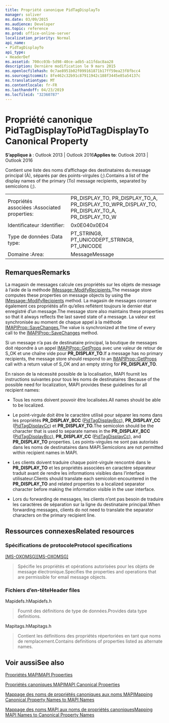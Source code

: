 ```yaml
---
title: Propriété canonique PidTagDisplayTo
manager: soliver
ms.date: 03/09/2015
ms.audience: Developer
ms.topic: reference
ms.prod: office-online-server
localization_priority: Normal
api_name:
- PidTagDisplayTo
api_type:
- HeaderDef
ms.assetid: 700cc03b-5d98-40ce-adb5-a11fdac8aa28
description: Dernière modification le 9 mars 2015
ms.openlocfilehash: 0c7ae8951b02f099161871b17ff59ea23f8fbcc4
ms.sourcegitcommit: 8fe462c32b91c87911942c188f3445e85a54137c
ms.translationtype: MT
ms.contentlocale: fr-FR
ms.lasthandoff: 04/23/2019
ms.locfileid: "32360787"
---
```

# <a name="pidtagdisplayto-canonical-property"></a><span data-ttu-id="3a2c0-103">Propriété canonique PidTagDisplayTo</span><span class="sxs-lookup"><span data-stu-id="3a2c0-103">PidTagDisplayTo Canonical Property</span></span>

  
  
<span data-ttu-id="3a2c0-104">**S’applique à** : Outlook 2013 | Outlook 2016</span><span class="sxs-lookup"><span data-stu-id="3a2c0-104">**Applies to**: Outlook 2013 | Outlook 2016</span></span> 
  
<span data-ttu-id="3a2c0-105">Contient une liste des noms d’affichage des destinataires du message principal (À), séparés par des points-virgules (;).</span><span class="sxs-lookup"><span data-stu-id="3a2c0-105">Contains a list of the display names of the primary (To) message recipients, separated by semicolons (;).</span></span> 
  
|||
|:-----|:-----|
|<span data-ttu-id="3a2c0-106">Propriétés associées :</span><span class="sxs-lookup"><span data-stu-id="3a2c0-106">Associated properties:</span></span>  <br/> |<span data-ttu-id="3a2c0-107">PR_DISPLAY_TO, PR_DISPLAY_TO_A, PR_DISPLAY_TO_W</span><span class="sxs-lookup"><span data-stu-id="3a2c0-107">PR_DISPLAY_TO, PR_DISPLAY_TO_A, PR_DISPLAY_TO_W</span></span>  <br/> |
|<span data-ttu-id="3a2c0-108">Identificateur :</span><span class="sxs-lookup"><span data-stu-id="3a2c0-108">Identifier:</span></span>  <br/> |<span data-ttu-id="3a2c0-109">0x0E04</span><span class="sxs-lookup"><span data-stu-id="3a2c0-109">0x0E04</span></span>  <br/> |
|<span data-ttu-id="3a2c0-110">Type de données :</span><span class="sxs-lookup"><span data-stu-id="3a2c0-110">Data type:</span></span>  <br/> |<span data-ttu-id="3a2c0-111">PT_STRING8, PT_UNICODE</span><span class="sxs-lookup"><span data-stu-id="3a2c0-111">PT_STRING8, PT_UNICODE</span></span>  <br/> |
|<span data-ttu-id="3a2c0-112">Domaine :</span><span class="sxs-lookup"><span data-stu-id="3a2c0-112">Area:</span></span>  <br/> |<span data-ttu-id="3a2c0-113">Message</span><span class="sxs-lookup"><span data-stu-id="3a2c0-113">Message</span></span>  <br/> |
   
## <a name="remarks"></a><span data-ttu-id="3a2c0-114">Remarques</span><span class="sxs-lookup"><span data-stu-id="3a2c0-114">Remarks</span></span>

<span data-ttu-id="3a2c0-115">La magasin de messages calcule ces propriétés sur les objets de message à l’aide de la méthode [IMessage::ModifyRecipients.](imessage-modifyrecipients.md)</span><span class="sxs-lookup"><span data-stu-id="3a2c0-115">The message store computes these properties on message objects by using the [IMessage::ModifyRecipients](imessage-modifyrecipients.md) method.</span></span> <span data-ttu-id="3a2c0-116">La magasin de messages conserve également ces propriétés afin qu’elles reflètent toujours le dernier état enregistré d’un message.</span><span class="sxs-lookup"><span data-stu-id="3a2c0-116">The message store also maintains these properties so that it always reflects the last saved state of a message.</span></span> <span data-ttu-id="3a2c0-117">La valeur est synchronisée au moment de chaque appel à la méthode [IMAPIProp::SaveChanges.](imapiprop-savechanges.md)</span><span class="sxs-lookup"><span data-stu-id="3a2c0-117">The value is synchronized at the time of every call to the [IMAPIProp::SaveChanges](imapiprop-savechanges.md) method.</span></span> 
  
<span data-ttu-id="3a2c0-118">Si un message n’a pas de destinataire principal, la boutique de messages doit répondre à un appel [IMAPIProp::GetProps](imapiprop-getprops.md) avec une valeur de retour de S_OK et une chaîne vide pour **PR_DISPLAY_TO**.</span><span class="sxs-lookup"><span data-stu-id="3a2c0-118">If a message has no primary recipients, the message store should respond to an [IMAPIProp::GetProps](imapiprop-getprops.md) call with a return value of S_OK and an empty string for **PR_DISPLAY_TO**.</span></span> 
  
<span data-ttu-id="3a2c0-119">En raison de la nécessité possible de la localisation, MAPI fournit les instructions suivantes pour tous les noms de destinataires :</span><span class="sxs-lookup"><span data-stu-id="3a2c0-119">Because of the possible need for localization, MAPI provides these guidelines for all recipient names:</span></span>
  
- <span data-ttu-id="3a2c0-120">Tous les noms doivent pouvoir être localisées.</span><span class="sxs-lookup"><span data-stu-id="3a2c0-120">All names should be able to be localized.</span></span> 
    
- <span data-ttu-id="3a2c0-121">Le point-virgule doit être le caractère utilisé pour séparer les noms dans les propriétés **PR_DISPLAY_BCC** ([PidTagDisplayBcc](pidtagdisplaybcc-canonical-property.md)), **PR_DISPLAY_CC** ([PidTagDisplayCc](pidtagdisplaycc-canonical-property.md)) et **PR_DISPLAY_TO.**</span><span class="sxs-lookup"><span data-stu-id="3a2c0-121">The semicolon should be the character that is used to separate names in the **PR_DISPLAY_BCC** ([PidTagDisplayBcc](pidtagdisplaybcc-canonical-property.md)), **PR_DISPLAY_CC** ([PidTagDisplayCc](pidtagdisplaycc-canonical-property.md)), and **PR_DISPLAY_TO** properties.</span></span> <span data-ttu-id="3a2c0-122">Les points-virgules ne sont pas autorisés dans les noms de destinataires dans MAPI.</span><span class="sxs-lookup"><span data-stu-id="3a2c0-122">Semicolons are not permitted within recipient names in MAPI.</span></span> 
    
- <span data-ttu-id="3a2c0-123">Les clients doivent traduire chaque point-virgule rencontré dans le **PR_DISPLAY_TO** et les propriétés associées en caractère séparateur traduit avant de rendre les informations visibles dans l’interface utilisateur.</span><span class="sxs-lookup"><span data-stu-id="3a2c0-123">Clients should translate each semicolon encountered in the **PR_DISPLAY_TO** and related properties to a localized separator character before making the information visible in the user interface.</span></span> 
    
- <span data-ttu-id="3a2c0-124">Lors du forwarding de messages, les clients n’ont pas besoin de traduire les caractères de séparation sur la ligne du destinataire principal.</span><span class="sxs-lookup"><span data-stu-id="3a2c0-124">When forwarding messages, clients do not need to translate the separator characters on the primary recipient line.</span></span> 
    
## <a name="related-resources"></a><span data-ttu-id="3a2c0-125">Ressources connexes</span><span class="sxs-lookup"><span data-stu-id="3a2c0-125">Related resources</span></span>

### <a name="protocol-specifications"></a><span data-ttu-id="3a2c0-126">Spécifications de protocole</span><span class="sxs-lookup"><span data-stu-id="3a2c0-126">Protocol specifications</span></span>

<span data-ttu-id="3a2c0-127">[[MS-OXOMSG]](https://msdn.microsoft.com/library/daa9120f-f325-4afb-a738-28f91049ab3c%28Office.15%29.aspx)</span><span class="sxs-lookup"><span data-stu-id="3a2c0-127">[[MS-OXOMSG]](https://msdn.microsoft.com/library/daa9120f-f325-4afb-a738-28f91049ab3c%28Office.15%29.aspx)</span></span>
  
> <span data-ttu-id="3a2c0-128">Spécifie les propriétés et opérations autorisées pour les objets de message électronique.</span><span class="sxs-lookup"><span data-stu-id="3a2c0-128">Specifies the properties and operations that are permissible for email message objects.</span></span>
    
### <a name="header-files"></a><span data-ttu-id="3a2c0-129">Fichiers d’en-tête</span><span class="sxs-lookup"><span data-stu-id="3a2c0-129">Header files</span></span>

<span data-ttu-id="3a2c0-130">Mapidefs.h</span><span class="sxs-lookup"><span data-stu-id="3a2c0-130">Mapidefs.h</span></span>
  
> <span data-ttu-id="3a2c0-131">Fournit des définitions de type de données.</span><span class="sxs-lookup"><span data-stu-id="3a2c0-131">Provides data type definitions.</span></span>
    
<span data-ttu-id="3a2c0-132">Mapitags.h</span><span class="sxs-lookup"><span data-stu-id="3a2c0-132">Mapitags.h</span></span>
  
> <span data-ttu-id="3a2c0-133">Contient les définitions des propriétés répertoriées en tant que noms de remplacement.</span><span class="sxs-lookup"><span data-stu-id="3a2c0-133">Contains definitions of properties listed as alternate names.</span></span>
    
## <a name="see-also"></a><span data-ttu-id="3a2c0-134">Voir aussi</span><span class="sxs-lookup"><span data-stu-id="3a2c0-134">See also</span></span>



[<span data-ttu-id="3a2c0-135">Propriétés MAPI</span><span class="sxs-lookup"><span data-stu-id="3a2c0-135">MAPI Properties</span></span>](mapi-properties.md)
  
[<span data-ttu-id="3a2c0-136">Propriétés canoniques MAPI</span><span class="sxs-lookup"><span data-stu-id="3a2c0-136">MAPI Canonical Properties</span></span>](mapi-canonical-properties.md)
  
[<span data-ttu-id="3a2c0-137">Mappage des noms de propriétés canoniques aux noms MAPI</span><span class="sxs-lookup"><span data-stu-id="3a2c0-137">Mapping Canonical Property Names to MAPI Names</span></span>](mapping-canonical-property-names-to-mapi-names.md)
  
[<span data-ttu-id="3a2c0-138">Mappage des noms MAPI aux noms de propriétés canoniques</span><span class="sxs-lookup"><span data-stu-id="3a2c0-138">Mapping MAPI Names to Canonical Property Names</span></span>](mapping-mapi-names-to-canonical-property-names.md)

